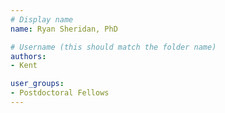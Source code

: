 ```yaml
---
# Display name
name: Ryan Sheridan, PhD

# Username (this should match the folder name)
authors:
- Kent

user_groups:
- Postdoctoral Fellows 
---
```


